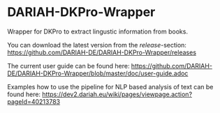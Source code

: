 # DARIAH-DKPro-Wrapper
Wrapper for DKPro to extract lingustic information from books.

You can download the latest version from the *release*-section: https://github.com/DARIAH-DE/DARIAH-DKPro-Wrapper/releases

The current user guide can be found here: https://github.com/DARIAH-DE/DARIAH-DKPro-Wrapper/blob/master/doc/user-guide.adoc

Examples how to use the pipeline for NLP based analysis of text can be found here:
https://dev2.dariah.eu/wiki/pages/viewpage.action?pageId=40213783
